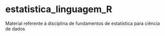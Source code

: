 # estatistica_linguagem_R
Material referente à disciplina de fundamentos de estatística para ciência de dados
